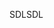 <span data-ttu-id="61fc1-101">SDL</span><span class="sxs-lookup"><span data-stu-id="61fc1-101">SDL</span></span>